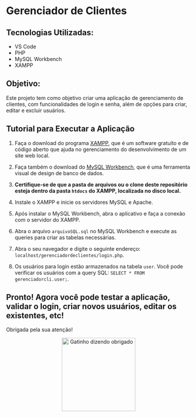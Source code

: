 # Gerenciador de Clientes

## Tecnologias Utilizadas:
- VS Code
- PHP
- MySQL Workbench
- XAMPP

## Objetivo:
Este projeto tem como objetivo criar uma aplicação de gerenciamento de clientes, com funcionalidades de login e senha, além de opções para criar, editar e excluir usuários.

## Tutorial para Executar a Aplicação

1. Faça o download do programa [XAMPP](https://www.apachefriends.org/pt_br/index.html), que é um software gratuito e de código aberto que ajuda no gerenciamento do desenvolvimento de um site web local.

2. Faça também o download do [MySQL Workbench](https://dev.mysql.com/downloads/workbench/), que é uma ferramenta visual de design de banco de dados.

3. **Certifique-se de que a pasta de arquivos ou o clone deste repositório esteja dentro da pasta `htdocs` do XAMPP, localizada no disco local.**

4. Instale o XAMPP e inicie os servidores MySQL e Apache.

5. Após instalar o MySQL Workbench, abra o aplicativo e faça a conexão com o servidor do XAMPP.

6. Abra o arquivo `arquivoSQL.sql` no MySQL Workbench e execute as queries para criar as tabelas necessárias.

7. Abra o seu navegador e digite o seguinte endereço: `localhost/gerenciadordeclientes/login.php`.

8. Os usuários para login estão armazenados na tabela `user`. Você pode verificar os usuários com a query SQL: `SELECT * FROM gerenciadorcli.user;`.

## Pronto! Agora você pode testar a aplicação, validar o login, criar novos usuários, editar os existentes, etc!

Obrigada pela sua atenção!

<p align="center">
  <img src="https://github.com/heloisafarias/gerenciadorDeClientes/assets/86490011/c02472d5-e627-44d0-8525-477e18c8b73a" alt="Gatinho dizendo obrigado" width="200" height="200" />
</p>

